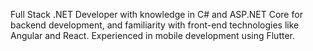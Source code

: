 Full Stack .NET Developer with knowledge in C# and ASP.NET Core for backend development, and familiarity with front-end technologies like Angular and React. Experienced in mobile development using Flutter.
